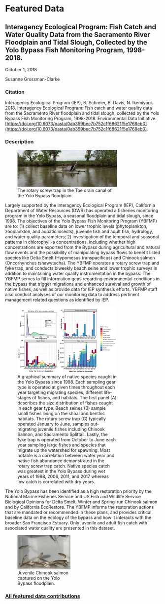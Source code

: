# Featured Data

## Interagency Ecological Program: Fish Catch and Water Quality Data from the Sacramento River Floodplain and Tidal Slough, Collected by the Yolo Bypass Fish Monitoring Program, 1998-2018.

October 1, 2018

Susanne Grossman-Clarke

### Citation

Interagency Ecological Program (IEP), B. Schreier, B. Davis, N. Ikemiyagi. 2018. Interagency Ecological Program: Fish catch and water quality data from the Sacramento River floodplain and tidal slough, collected by the Yolo Bypass Fish Monitoring Program, 1998-2018. Environmental Data Initiative. [https://doi.org/10.6073/pasta/0ab359bec7b752c1f68621f5e1768eb0](https://doi.org/10.6073/pasta/0ab359bec7b752c1f68621f5e1768eb0).

### Description

<div class="figure_featured" style="width: 80%;">
    <figure>
       <img id="pickme" src="/static/images/featured_data/boat-on-river.png" alt="researcher"/>
       <figcaption class="figure-caption">The rotary screw trap in the Toe drain canal of the Yolo Bypass floodplain.</figcaption>
    </figure>
</div>

Largely supported by the Interagency Ecological Program (IEP), California Department of Water Resources (DWR) has operated a fisheries monitoring program in the Yolo Bypass, a seasonal floodplain and tidal slough, since 1998. The objectives of the Yolo Bypass Fish Monitoring Program (YBFMP) are to: (1) collect baseline data on lower trophic levels (phytoplankton, zooplankton, and aquatic insects), juvenile fish and adult fish, hydrology, and water quality parameters; 2) investigation of the temporal and seasonal patterns in chlorophyll-a concentrations, including whether high concentrations are exported from the Bypass during agricultural and natural flow events and the possibility of manipulating bypass flows to benefit listed species like Delta Smelt (Hypomesus transpacificus) and Chinook salmon (Oncorhynchus tshawytscha). The YBFMP operates a rotary screw trap and fyke trap, and conducts biweekly beach seine and lower trophic surveys in addition to maintaining water quality instrumentation in the bypass. The YBFMP serves to fill information gaps regarding environmental conditions in the bypass that trigger migrations and enhanced survival and growth of native fishes, as well as provide data for IEP synthesis efforts. YBFMP staff also conduct analyses of our monitoring data to address pertinent management related questions as identified by IEP.

<div class="figure_featured" style="width: 80%;">
    <figure>
       <img src="/static/images/featured_data/graphical-summary.png" alt="researcher"/>
       <figcaption class="figure-caption">A graphical summary of native species caught in the Yolo Bypass since 1998. Each sampling gear type is operated at given times throughout each year targeting migrating species, different life-stages of fishes, and habitats. The first panel (A) describes the size distribution of fishes caught in each gear type. Beach seines (B) sample small fishes living on the shoal and benthic habitats. The rotary screw trap (C) typically operated January to June, samples out-migrating juvenile fishes including Chinook Salmon, and Sacramento Splittail. Lastly, the fyke trap is operated from October to June each year sampling large fishes and species that migrate up the watershed for spawning. Most notable is a correlation between water year and native fish abundance demonstrated in the rotary screw trap catch. Native species catch was greatest in the Yolo Bypass during wet years of 1998, 2006, 2011, and 2017 whereas low catch is correlated with dry years.</figcaption>
    </figure>
</div>

The Yolo Bypass has been identified as a high restoration priority by the National Marine Fisheries Service and US Fish and Wildlife Service Biological Opinions for Delta Smelt, Winter and Spring-run Chinook salmon and by California EcoRestore. The YBFMP informs the restoration actions that are mandated or recommended in these plans, and provides critical baseline data on the ecology of the bypass and how it interacts with the broader San Francisco Estuary. Only juvenile and adult fish catch with associated water quality are presented in this dataset.

<div class="figure_featured" style="width: 50%;">
    <figure>
       <img src="/static/images/featured_data/juv-chinook-salmon.png" alt="researcher"/>
       <figcaption class="figure-caption">Juvenile Chinook salmon captured on the Yolo Bypass floodplain.</figcaption>
    </figure>
</div>

### [All featured data contributions](/templates/featured/featured-grid)